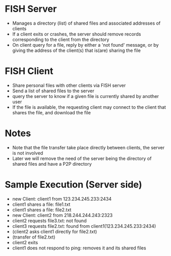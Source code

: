 FISH Server
===========
* Manages a directory (list) of shared files and associated addresses of clients
* If a client exits or crashes, the server should remove records corresponding to the client from the directory
* On client query for a file, reply by either a 'not found' message, or by giving the address of the client(s) that is(are) sharing the file

FISH Client
===========
* Share personal files with other clients via FISH server
* Send a list of shared files to the server
* query the server to know if a given file is currently shared by another user
* If the file is available, the requesting client may connect to the client that shares the file, and download the file

Notes
=====
* Note that the file transfer take place directly between clients, the server is not involved
* Later we will remove the need of the server being the directory of shared files and have a P2P directory

Sample Execution (Server side)
==============================
* new Client: client1 from 123.234.245.233:2434
* client1 shares a file: file1.txt
* client1 shares a file: file2.txt
* new Client: client2 from 218.244.244.243:2323
* client2 requests file3.txt: not found
* client3 requests file2.txt: found from client1(123.234.245.233:2434)
* (client2 asks client1 directly for file2.txt)
* (transfer of file2.txt)
* client2 exits
* client1 does not respond to ping: removes it and its shared files


